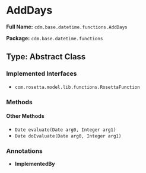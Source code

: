 # AddDays

**Full Name:** `cdm.base.datetime.functions.AddDays`

**Package:** `cdm.base.datetime.functions`

## Type: Abstract Class

### Implemented Interfaces

- `com.rosetta.model.lib.functions.RosettaFunction`

### Methods

#### Other Methods

- `Date evaluate(Date arg0, Integer arg1)`
- `Date doEvaluate(Date arg0, Integer arg1)`

### Annotations

- **ImplementedBy**

